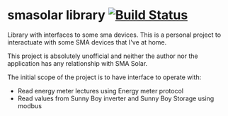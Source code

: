 # smasolar library   [![Build Status](https://travis-ci.com/lujop/smasolar.svg?branch=master)](https://travis-ci.com/lujop/smasolar)
Library with interfaces to some sma devices.
This is a personal project to interactuate with some SMA devices that I've at home.

This project is absolutely unofficial and neither the author nor the application has any relationship with SMA Solar.

The initial scope of the project is to have interface to operate with:
- Read energy meter lectures using Energy meter protocol
- Read values from Sunny Boy inverter and Sunny Boy Storage using modbus
